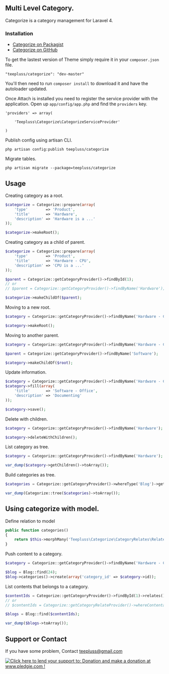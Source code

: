 ## Multi Level Category.

Categorize is a category management for Laravel 4.

### Installation

- [Categorize on Packagist](https://packagist.org/packages/teepluss/categorize)
- [Categorize on GitHub](https://github.com/teepluss/laravel4-categorize)

To get the lastest version of Theme simply require it in your `composer.json` file.

~~~
"teepluss/categorize": "dev-master"
~~~

You'll then need to run `composer install` to download it and have the autoloader updated.

Once Attach is installed you need to register the service provider with the application. Open up `app/config/app.php` and find the `providers` key.

~~~
'providers' => array(

    'Teepluss\Categorize\CategorizeServiceProvider'

)
~~~

Publish config using artisan CLI.

~~~
php artisan config:publish teepluss/categorize
~~~

Migrate tables.

~~~
php artisan migrate --package=teepluss/categorize
~~~

## Usage

Creating category as a root.
~~~php
$categorize = Categorize::prepare(array(
    'type'        => 'Product',
    'title'       => 'Hardware',
    'description' => 'Hardware is a ...'
));

$categorize->makeRoot();
~~~

Creating category as a child of parent.
~~~php
$categorize = Categorize::prepare(array(
    'type'        => 'Product',
    'title'       => 'Hardware - CPU',
    'description' => 'CPU is a ...'
));

$parent = Categorize::getCategoryProvider()->findById(1);
// or
// $parent = Categorize::getCategoryProvider()->findByName('Hardware');

$categorize->makeChildOf($parent);
~~~

Moving to a new root.
~~~php
$category = Categorize::getCategoryProvider()->findByName('Hardware - CPU');

$category->makeRoot();
~~~

Moving to another parent.
~~~php
$category = Categorize::getCategoryProvider()->findByName('Hardware - CPU');

$parent = Categorize::getCategoryProvider()->findByName('Software');

$category->makeChildOf($root);
~~~

Update information.
~~~php
$category = Categorize::getCategoryProvider()->findByName('Hardware - CPU');
$category->fill(array(
    'title'       => 'Software - Office',
    'description' => 'Documenting'
));

$category->save();
~~~

Delete with children.
~~~php
$category = Categorize::getCategoryProvider()->findByName('Hardware');

$category->deleteWithChildren();
~~~

List category as tree.
~~~php
$category = Categorize::getCategoryProvider()->findByName('Hardware');

var_dump($category->getChildren()->toArray());
~~~

Build categories as tree.
~~~php
$categories = Categorize::getCategoryProvider()->whereType('Blog')->get();

var_dump(Categorize::tree($categories)->toArray());
~~~

## Using categorize with model.

Define relation to model
~~~php
public function categories()
{
    return $this->morphMany('Teepluss\Categorize\CategoryRelates\Relate', 'contentable');
}
~~~

Push content to a category.
~~~php
$category = Categorize::getCategoryProvider()->findByName('Hardware - CPU');

$blog = Blog::find(24);
$blog->categories()->create(array('category_id' => $category->id));
~~~

List contents that belongs to a category.
~~~php
$contentIds = Categorize::getCategoryProvider()->findById(1)->relates()->whereContentableType('Blog')->lists('contentable_id');
// or
// $contentIds = Categorize::getCategoryRelateProvider()->whereContentableType('Blog')->whereCategoryId(1)->lists('contentable_id');

$blogs = Blog::find($contentIds);

var_dump($blogs->toArray());
~~~

## Support or Contact

If you have some problem, Contact teepluss@gmail.com


<a href='http://www.pledgie.com/campaigns/22201'><img alt='Click here to lend your support to: Donation and make a donation at www.pledgie.com !' src='http://www.pledgie.com/campaigns/22201.png?skin_name=chrome' border='0' /></a>
